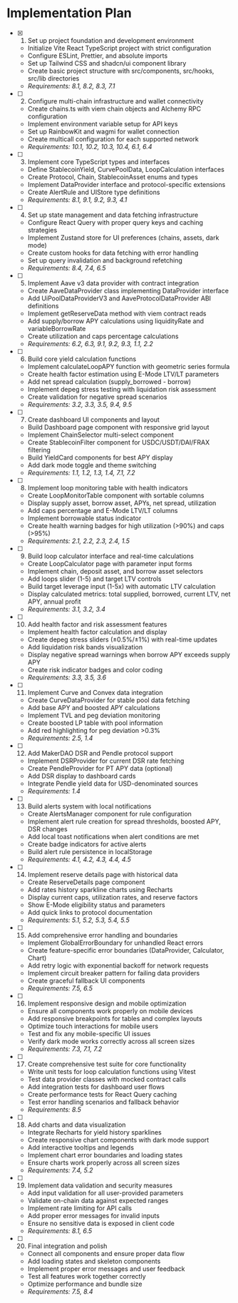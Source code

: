 # Implementation Plan

- [x] 1. Set up project foundation and development environment
  - Initialize Vite React TypeScript project with strict configuration
  - Configure ESLint, Prettier, and absolute imports
  - Set up Tailwind CSS and shadcn/ui component library
  - Create basic project structure with src/components, src/hooks, src/lib directories
  - _Requirements: 8.1, 8.2, 8.3, 7.1_

- [ ] 2. Configure multi-chain infrastructure and wallet connectivity
  - Create chains.ts with viem chain objects and Alchemy RPC configuration
  - Implement environment variable setup for API keys
  - Set up RainbowKit and wagmi for wallet connection
  - Create multicall configuration for each supported network
  - _Requirements: 10.1, 10.2, 10.3, 10.4, 6.1, 6.4_

- [ ] 3. Implement core TypeScript types and interfaces
  - Define StablecoinYield, CurvePoolData, LoopCalculation interfaces
  - Create Protocol, Chain, StablecoinAsset enums and types
  - Implement DataProvider interface and protocol-specific extensions
  - Create AlertRule and UIStore type definitions
  - _Requirements: 8.1, 9.1, 9.2, 9.3, 4.1_

- [ ] 4. Set up state management and data fetching infrastructure
  - Configure React Query with proper query keys and caching strategies
  - Implement Zustand store for UI preferences (chains, assets, dark mode)
  - Create custom hooks for data fetching with error handling
  - Set up query invalidation and background refetching
  - _Requirements: 8.4, 7.4, 6.5_

- [ ] 5. Implement Aave v3 data provider with contract integration
  - Create AaveDataProvider class implementing DataProvider interface
  - Add UiPoolDataProviderV3 and AaveProtocolDataProvider ABI definitions
  - Implement getReserveData method with viem contract reads
  - Add supply/borrow APY calculations using liquidityRate and variableBorrowRate
  - Create utilization and caps percentage calculations
  - _Requirements: 6.2, 6.3, 9.1, 9.2, 9.3, 1.1, 2.2_

- [ ] 6. Build core yield calculation functions
  - Implement calculateLoopAPY function with geometric series formula
  - Create health factor estimation using E-Mode LTV/LT parameters
  - Add net spread calculation (supply_borrowed - borrow)
  - Implement depeg stress testing with liquidation risk assessment
  - Create validation for negative spread scenarios
  - _Requirements: 3.2, 3.3, 3.5, 9.4, 9.5_

- [ ] 7. Create dashboard UI components and layout
  - Build Dashboard page component with responsive grid layout
  - Implement ChainSelector multi-select component
  - Create StablecoinFilter component for USDC/USDT/DAI/FRAX filtering
  - Build YieldCard components for best APY display
  - Add dark mode toggle and theme switching
  - _Requirements: 1.1, 1.2, 1.3, 1.4, 7.1, 7.2_

- [ ] 8. Implement loop monitoring table with health indicators
  - Create LoopMonitorTable component with sortable columns
  - Display supply asset, borrow asset, APYs, net spread, utilization
  - Add caps percentage and E-Mode LTV/LT columns
  - Implement borrowable status indicator
  - Create health warning badges for high utilization (>90%) and caps (>95%)
  - _Requirements: 2.1, 2.2, 2.3, 2.4, 1.5_

- [ ] 9. Build loop calculator interface and real-time calculations
  - Create LoopCalculator page with parameter input forms
  - Implement chain, deposit asset, and borrow asset selectors
  - Add loops slider (1-5) and target LTV controls
  - Build target leverage input (1-5x) with automatic LTV calculation
  - Display calculated metrics: total supplied, borrowed, current LTV, net APY, annual profit
  - _Requirements: 3.1, 3.2, 3.4_

- [ ] 10. Add health factor and risk assessment features
  - Implement health factor calculation and display
  - Create depeg stress sliders (±0.5%/±1%) with real-time updates
  - Add liquidation risk bands visualization
  - Display negative spread warnings when borrow APY exceeds supply APY
  - Create risk indicator badges and color coding
  - _Requirements: 3.3, 3.5, 3.6_

- [ ] 11. Implement Curve and Convex data integration
  - Create CurveDataProvider for stable pool data fetching
  - Add base APY and boosted APY calculations
  - Implement TVL and peg deviation monitoring
  - Create boosted LP table with pool information
  - Add red highlighting for peg deviation >0.3%
  - _Requirements: 2.5, 1.4_

- [ ] 12. Add MakerDAO DSR and Pendle protocol support
  - Implement DSRProvider for current DSR rate fetching
  - Create PendleProvider for PT APY data (optional)
  - Add DSR display to dashboard cards
  - Integrate Pendle yield data for USD-denominated sources
  - _Requirements: 1.4_

- [ ] 13. Build alerts system with local notifications
  - Create AlertsManager component for rule configuration
  - Implement alert rule creation for spread thresholds, boosted APY, DSR changes
  - Add local toast notifications when alert conditions are met
  - Create badge indicators for active alerts
  - Build alert rule persistence in localStorage
  - _Requirements: 4.1, 4.2, 4.3, 4.4, 4.5_

- [ ] 14. Implement reserve details page with historical data
  - Create ReserveDetails page component
  - Add rates history sparkline charts using Recharts
  - Display current caps, utilization rates, and reserve factors
  - Show E-Mode eligibility status and parameters
  - Add quick links to protocol documentation
  - _Requirements: 5.1, 5.2, 5.3, 5.4, 5.5_

- [ ] 15. Add comprehensive error handling and boundaries
  - Implement GlobalErrorBoundary for unhandled React errors
  - Create feature-specific error boundaries (DataProvider, Calculator, Chart)
  - Add retry logic with exponential backoff for network requests
  - Implement circuit breaker pattern for failing data providers
  - Create graceful fallback UI components
  - _Requirements: 7.5, 6.5_

- [ ] 16. Implement responsive design and mobile optimization
  - Ensure all components work properly on mobile devices
  - Add responsive breakpoints for tables and complex layouts
  - Optimize touch interactions for mobile users
  - Test and fix any mobile-specific UI issues
  - Verify dark mode works correctly across all screen sizes
  - _Requirements: 7.3, 7.1, 7.2_

- [ ] 17. Create comprehensive test suite for core functionality
  - Write unit tests for loop calculation functions using Vitest
  - Test data provider classes with mocked contract calls
  - Add integration tests for dashboard user flows
  - Create performance tests for React Query caching
  - Test error handling scenarios and fallback behavior
  - _Requirements: 8.5_

- [ ] 18. Add charts and data visualization
  - Integrate Recharts for yield history sparklines
  - Create responsive chart components with dark mode support
  - Add interactive tooltips and legends
  - Implement chart error boundaries and loading states
  - Ensure charts work properly across all screen sizes
  - _Requirements: 7.4, 5.2_

- [ ] 19. Implement data validation and security measures
  - Add input validation for all user-provided parameters
  - Validate on-chain data against expected ranges
  - Implement rate limiting for API calls
  - Add proper error messages for invalid inputs
  - Ensure no sensitive data is exposed in client code
  - _Requirements: 8.1, 6.5_

- [ ] 20. Final integration and polish
  - Connect all components and ensure proper data flow
  - Add loading states and skeleton components
  - Implement proper error messages and user feedback
  - Test all features work together correctly
  - Optimize performance and bundle size
  - _Requirements: 7.5, 8.4_
